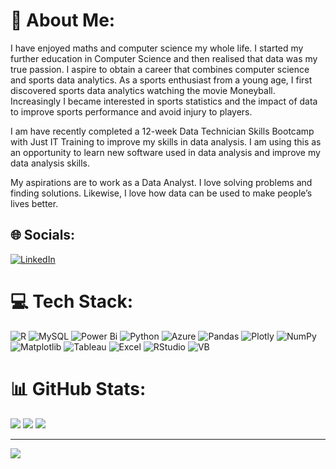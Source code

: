# 💫 About Me:
I have enjoyed maths and computer science my whole life. I started my further education in Computer Science and then realised that data was my true passion.  I aspire to obtain a career that combines computer science and sports data analytics. As a sports enthusiast from a young age, I first discovered sports data analytics watching the movie Moneyball. Increasingly I became interested in sports statistics and the impact of data to improve sports performance and avoid injury to players.

I am have recently completed a 12-week Data Technician Skills Bootcamp with Just IT Training to improve my skills in data analysis. I am using this as an opportunity to learn new software used in data analysis and improve my data analysis skills.

My aspirations are to work as a Data Analyst. I love solving problems and finding solutions. Likewise, I love how data can be used to make people’s lives better. 



## 🌐 Socials:
[![LinkedIn](https://img.shields.io/badge/LinkedIn-%230077B5.svg?logo=linkedin&logoColor=white)](https://linkedin.com/in/www.linkedin.com/in/cole-samson-97438a28b) 

# 💻 Tech Stack:
![R](https://img.shields.io/badge/r-%23276DC3.svg?style=for-the-badge&logo=r&logoColor=white) ![MySQL](https://img.shields.io/badge/mysql-%2300000f.svg?style=for-the-badge&logo=mysql&logoColor=white) ![Power Bi](https://img.shields.io/badge/power_bi-F2C811?style=for-the-badge&logo=powerbi&logoColor=black) ![Python](https://img.shields.io/badge/python-3670A0?style=for-the-badge&logo=python&logoColor=ffdd54) ![Azure](https://img.shields.io/badge/azure-%230072C6.svg?style=for-the-badge&logo=microsoftazure&logoColor=white) ![Pandas](https://img.shields.io/badge/pandas-%23150458.svg?style=for-the-badge&logo=pandas&logoColor=white) ![Plotly](https://img.shields.io/badge/Plotly-%233F4F75.svg?style=for-the-badge&logo=plotly&logoColor=white) ![NumPy](https://img.shields.io/badge/numpy-%23013243.svg?style=for-the-badge&logo=numpy&logoColor=white) ![Matplotlib](https://img.shields.io/badge/Matplotlib-%23ffffff.svg?style=for-the-badge&logo=Matplotlib&logoColor=black) ![Tableau](https://img.shields.io/badge/Tableau-E97627?style=for-the-badge&logo=Tableau&logoColor=white) ![Excel](https://img.shields.io/badge/Microsoft_Excel-217346?style=for-the-badge&logo=microsoft-excel&logoColor=white) ![RStudio](https://img.shields.io/badge/RStudio-75AADB?style=for-the-badge&logo=RStudio&logoColor=white) ![VB](https://img.shields.io/badge/Visual%20Basic-512BD4.svg?style=for-the-badge&logo=Visual-Basic&logoColor=white)
# 📊 GitHub Stats:
![](https://github-readme-stats.vercel.app/api?username=colesamson16&theme=slateorange&hide_border=false&include_all_commits=false&count_private=false)
![](https://github-readme-streak-stats.herokuapp.com/?user=colesamson16&theme=slateorange&hide_border=false)
![](https://github-readme-stats.vercel.app/api/top-langs/?username=colesamson16&theme=slateorange&hide_border=false&langs_count=8)<br/>

---
[![](https://visitcount.itsvg.in/api?id=colesamson16&icon=0&color=12)](https://visitcount.itsvg.in)

<!-- Proudly created with GPRM ( https://gprm.itsvg.in ) -->
